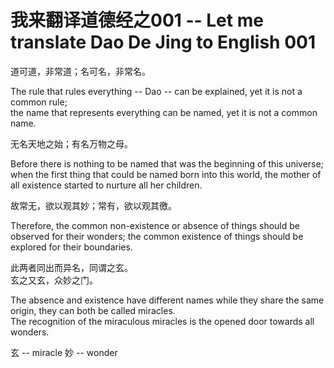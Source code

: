 # 我来翻译道德经之001 -- Let me translate Dao De Jing to English 001


道可道，非常道；名可名，非常名。  

The rule that rules everything -- Dao -- can be explained, yet it is not a common rule;  
the name that represents everything can be named, yet it is not a common name.  

无名天地之始；有名万物之母。  

Before there is nothing to be named that was the beginning of this universe;  
when the first thing that could be named born into this world, the mother of all existence started to nurture all her children.

故常无，欲以观其妙；常有，欲以观其徼。  

Therefore, the common non-existence or absence of things should be observed for their wonders;
the common existence of things should be explored for their boundaries.  

此两者同出而异名，同谓之玄。  
玄之又玄，众妙之门。  

The absence and existence have different names while they share the same origin, they can both be called miracles.  
The recognition of the miraculous miracles is the opened door towards all wonders.  

玄 -- miracle
妙 -- wonder